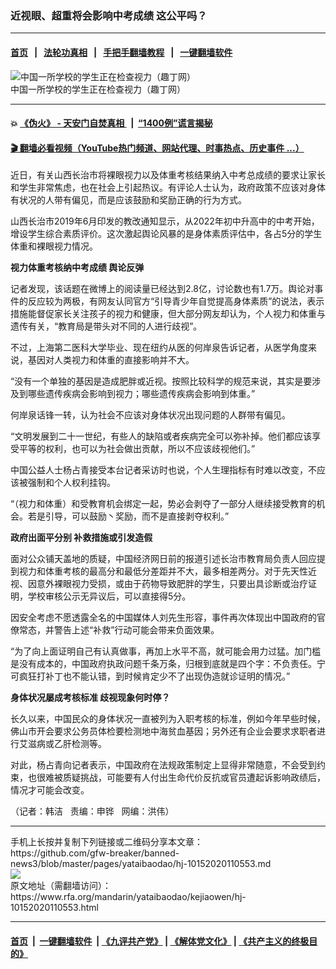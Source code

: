 ### 近视眼、超重将会影响中考成绩  这公平吗？
------------------------

#### [首页](https://github.com/gfw-breaker/banned-news3/blob/master/README.md) &nbsp;&nbsp;|&nbsp;&nbsp; [法轮功真相](https://github.com/begood0513/basic/blob/master/README.md)  &nbsp;&nbsp;|&nbsp;&nbsp; [手把手翻墙教程](https://github.com/gfw-breaker/guides/wiki)  &nbsp;&nbsp;|&nbsp;&nbsp; [一键翻墙软件](https://github.com/gfw-breaker/nogfw/blob/master/README.md)  



<div id="headerimg">
 <img alt="中国一所学校的学生正在检查视力（趣丁网）" src="https://www.rfa.org/mandarin/yataibaodao/kejiaowen/hj-10152020110553.html/hj1015a.jpg/image" title="中国一所学校的学生正在检查视力（趣丁网）"/>
 <div id="headerimgcontents">
  <div id="headerimgcaption">
   <span>
    中国一所学校的学生正在检查视力（趣丁网）
   </span>
   <!-- zoomattribute -->
  </div>
  <!-- headerimgcaption -->
 </div>
 <!-- headerimagecontents -->
</div>

<hr/>


#### 💥 [《伪火》 - 天安门自焚真相 ](http://158.247.195.190:10000/videos/blog/weihuo.html)&nbsp; |&nbsp; [“1400例”谎言揭秘  ](http://158.247.195.190:10000/videos/blog/jiexi1400.html)

#### [ 🎬  翻墙必看视频（YouTube热门频道、网站代理、时事热点、历史事件 ...）](https://github.com/gfw-breaker/links/blob/master/banned.md)

<div id="storytext">
 <div>
  <div class="slot_header">
  </div>
 </div>
 <p>
  近日，有关山西长治市将裸眼视力以及体重考核结果纳入中考总成绩的要求让家长和学生非常焦虑，也在社会上引起热议。有评论人士认为，政府政策不应该对身体有状况的人带有偏见，而是应该鼓励和奖励正确的行为方式。
 </p>
 <p>
  山西长治市2019年6月印发的教改通知显示，从2022年初中升高中的中考开始，增设学生综合素质评价。这次激起舆论风暴的是身体素质评估中，各占5分的学生体重和裸眼视力情况。
 </p>
 <p>
 </p>
 <p>
 </p>
 <p>
  <b>
   视力体重考核纳中考成绩 舆论反弹
  </b>
 </p>
 <p>
  记者发现，该话题在微博上的阅读量已经达到2.8亿，讨论数也有1.7万。舆论对事件的反应较为两极，有网友认同官方“引导青少年自觉提高身体素质”的说法，表示措施能督促家长关注孩子的视力和健康，但大部分网友却认为，个人视力和体重与遗传有关，“教育局是带头对不同的人进行歧视”。
 </p>
 <p>
  不过，上海第二医科大学毕业、现在纽约从医的何岸泉告诉记者，从医学角度来说，基因对人类视力和体重的直接影响并不大。
 </p>
 <p>
  “没有一个单独的基因是造成肥胖或近视。按照比较科学的规范来说，其实是要涉及到哪些遗传疾病会影响到视力；哪些遗传疾病会影响到体重。”
 </p>
 <p>
  何岸泉话锋一转，认为社会不应该对身体状况出现问题的人群带有偏见。
 </p>
 <p>
  “文明发展到二十一世纪，有些人的缺陷或者疾病完全可以弥补掉。他们都应该享受平等的权利，也可以为社会做出贡献，所以不应该歧视他们。”
 </p>
 <p>
  中国公益人士杨占青接受本台记者采访时也说，个人生理指标有时难以改变，不应该被强制和个人权利挂钩。
 </p>
 <p>
  “（视力和体重）和受教育机会绑定一起，势必会剥夺了一部分人继续接受教育的机会。若是引导，可以鼓励丶奖励，而不是直接剥夺权利。”
 </p>
 <p>
  <b>
   政府出面平分别 补救措施或引发造假
  </b>
 </p>
 <p>
  面对公众铺天盖地的质疑，中国经济网日前的报道引述长治市教育局负责人回应提到视力和体重考核的最高分和最低分差距并不大，最多相差两分。对于先天性近视、因意外裸眼视力受损，或由于药物导致肥胖的学生，只要出具诊断或治疗证明，学校审核公示无异议后，可以直接得5分。
 </p>
 <p>
  因安全考虑不愿透露全名的中国媒体人刘先生形容，事件再次体现出中国政府的官僚常态，并警告上述“补救”行动可能会带来负面效果。
 </p>
 <p>
  “为了向上面证明自己有认真做事，再加上水平不高，就可能会用力过猛。加门槛是没有成本的，中国政府执政问题千条万条，归根到底就是四个字：不负责任。宁可疯狂打补丁也不能认错，到时候肯定少不了出现伪造就诊证明的情况。”
 </p>
 <p>
  <b>
   身体状况屡成考核标准 歧视现象何时停？
  </b>
 </p>
 <p>
  长久以来，中国民众的身体状况一直被列为入职考核的标准，例如今年早些时候，佛山市开会要求公务员体检要检测地中海贫血基因；另外还有企业会要求求职者进行艾滋病或乙肝检测等。
 </p>
 <p>
  对此，杨占青向记者表示，中国政府在法规政策制定上显得非常随意，不会受到约束，也很难被质疑挑战，可能要有人付出生命代价反抗或官员遭起诉影响政绩后，情况才可能会改变。
 </p>
 <p>
 </p>
 <p>
  （记者：韩洁   责编：申铧   网编：洪伟）
 </p>
</div>

<hr/>
手机上长按并复制下列链接或二维码分享本文章：<br/>
https://github.com/gfw-breaker/banned-news3/blob/master/pages/yataibaodao/hj-10152020110553.md <br/>
<a href='https://github.com/gfw-breaker/banned-news3/blob/master/pages/yataibaodao/hj-10152020110553.md'><img src='https://github.com/gfw-breaker/banned-news3/blob/master/pages/yataibaodao/hj-10152020110553.md.png'/></a> <br/>
原文地址（需翻墙访问）：https://www.rfa.org/mandarin/yataibaodao/kejiaowen/hj-10152020110553.html


------------------------
#### [首页](https://github.com/gfw-breaker/banned-news3/blob/master/README.md) &nbsp;|&nbsp; [一键翻墙软件](https://github.com/gfw-breaker/nogfw/blob/master/README.md) &nbsp;| [《九评共产党》](https://github.com/gfw-breaker/9ping.md/blob/master/README.md#九评之一评共产党是什么) | [《解体党文化》](https://github.com/gfw-breaker/jtdwh.md/blob/master/README.md) | [《共产主义的终极目的》](https://github.com/gfw-breaker/gczydzjmd.md/blob/master/README.md)


<img src='http://gfw-breaker.win/banned-news3/pages/yataibaodao/hj-10152020110553.md' width='0px' height='0px'/>